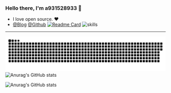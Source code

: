 ### Hello there, I'm a931528933 👋
- I love open source. ❤️
- [@Blog](https://nn.ci) [@Github](https://github.com/a931528933)
[![Readme Card](https://github-readme-stats.vercel.app/api/pin/?username=anuraghazra&repo=github-readme-stats)](https://github.com/anuraghazra/github-readme-stats)
![skills](https://skillicons.dev/icons?perline=14&i=astro,bash,devto,discord,docker,electron,git,github,githubactions,go,html,idea,java,js,linux,md,mysql,netlify,nextjs,nginx,nodejs,ps,planetscale,postman,py,pytorch,qt,react,redis,ros,rust,sqlite,stackoverflow,solidjs,svg,tailwind,tauri,threejs,twitter,ts,vercel,vite,vscode,vue,workers,zig)

---


[![](https://raw.githubusercontent.com/a931528933/a931528933/main/out/github-contribution-grid-snake.svg)](https://github.com/a931528933)
![Anurag's GitHub stats](https://github-readme-stats.vercel.app/api/top-langs/?username=a931528933&show_icons=true&theme=radical)

![Anurag's GitHub stats](https://github-readme-stats.vercel.app/api?username=a931528933&show_icons=true&theme=radical)
